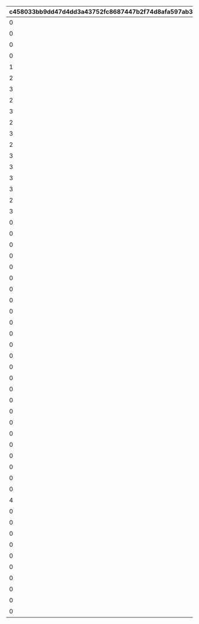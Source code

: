 |c458033bb9dd47d4dd3a43752fc8687447b2f74d8afa597ab3162ca45c5b9fab|153d921f6be1024aa510ff2aaed114f524a11ef15f2da2099a19f36d90ad72c8|0166bc170792539eba6e3424410d682e3d77e87c47e7cf45e1aa8991ae7e5259|7cee882d5bbb8351c675f192dbbc6a4a554c5e9b52d0514ede5642046da0a409|f33c010f958b16fd3e1134befe6879a172116d70bf7432a94f246f268f2140e5|0ba55aa3684e69ae6a289fc7242041ef7638fdeb2b8ce82351d7670b3626e3bd|9441986c99556db417153d490bca1298e89683a69dff3c3aa0083496cf611032|f836ccb296711dbeafe053335aff3d38737a601cddd90c37d846c39b04e553f0|27cfd45b55665f73242f2029fbd004e3e6222fdf3d228d2e122180e44fd1b46b|22cf497054895c74300a8438b75c74c1cffe055b40696d3dfeedbac45d52fcf7|2dc6e3a9a37cff01000fe4fda13ab9d8a3aad833e607159a38b9f1205e365d72|
| --- | --- | --- | --- | --- | --- | --- | --- | --- | --- | --- |
|0|0|2|2023/02/16 4:59:59|0|530100|20000|10|0|2016/09/01 15:00:00|スタートダッシュログインキャンペーン|
|0|0|2|2099/01/01 23:59:00|0|530100|20001|10|0|2023/02/16 5:00:00|スタートダッシュログインキャンペーン|
|0|0|3|2099/01/01 23:59:00|0|0|30000|15|0|2016/04/01 15:00:00|ログインボーナス|
|0|0|4|2017/01/01 23:59:00|0|0|40000|1|0|2016/09/01 15:00:00|CM放映記念ログインボーナス第1弾|
|1|0|4|2018/09/01 4:59:59|0|500160|40001|10|0|2018/08/15 5:00:00|Half Anniversary ログインキャンペーン|
|2|0|4|2018/12/22 4:59:59|0|40003|40003|10|0|2018/12/09 5:00:00|グラブルコラボログインボーナス|
|3|0|4|2019/01/31 4:59:59|0|40004|40004|10|0|2019/01/20 5:00:00|マナリアフレンズ放送応援ログインキャンペーン|
|2|0|4|2019/04/25 4:59:59|0|40005|40005|10|0|2019/03/28 5:00:00|Shadowverseコラボログインボーナス|
|3|0|4|2020/04/16 4:59:59|0|40006|40006|10|0|2020/04/06 5:00:00|アニメ放送記念 スタンプログインキャンペーン|
|2|0|4|2020/11/22 4:59:59|0|40007|40007|10|0|2020/11/10 5:00:00|復刻Re:ゼロコラボ開催記念 スタンプログインキャンペーン|
|3|0|4|2020/12/14 4:59:59|0|40008|40008|10|0|2020/12/01 5:00:00|ドラガリアロスト 応援ログインキャンペーン|
|2|0|4|2021/03/25 4:59:59|0|40009|40009|10|0|2021/03/08 5:00:00|復刻デレステコラボ開催記念 スタンプログインキャンペーン|
|3|0|4|2022/04/07 4:59:59|0|40010|40010|10|0|2022/01/11 5:00:00|アニメ放送記念 スタンプログインキャンペーン|
|3|0|4|2023/02/19 4:59:59|0|531200|40011|6|0|2023/02/13 5:00:00|メインストーリー第3部開始記念ログインキャンペーン|
|3|0|4|2023/10/30 4:59:59|0|40012|40012|8|0|2023/09/27 5:00:00|TANITAコラボログインキャンペーン|
|3|0|4|2024/03/01 4:59:59|0|40013|40013|1|0|2024/02/14 5:00:00|2024年バレンタイン記念プレゼント|
|2|0|4|2024/09/11 4:59:59|0|40014|40014|2|0|2024/08/14 5:00:00|銀だこハイボール酒場コラボログインキャンペーン|
|3|0|4|2099/01/01 23:59:00|0|40015|40015|5|0|2024/08/10 5:00:00|カムバックログインボーナス|
|0|1|6|2019/01/11 4:59:59|0|500553|60000|7|0|2019/01/01 5:00:00|謹賀新年 お正月ログインボーナス|
|0|1|6|2020/01/11 4:59:59|0|500553|60001|7|0|2020/01/01 5:00:00|謹賀新年 お正月ログインボーナス|
|0|1|6|2021/01/11 4:59:59|0|500553|60002|7|0|2021/01/01 5:00:00|謹賀新年 お正月ログインボーナス|
|0|1|6|2022/01/11 4:59:59|0|500553|60003|7|0|2022/01/01 5:00:00|謹賀新年 お正月ログインボーナス|
|0|1|6|2023/01/11 4:59:59|0|500553|60004|7|0|2023/01/01 5:00:00|謹賀新年 お正月ログインボーナス|
|0|1|6|2024/01/11 4:59:59|0|500553|60005|7|0|2024/01/01 5:00:00|謹賀新年 お正月ログインボーナス|
|0|1|6|2025/01/11 4:59:59|0|500553|60006|5|0|2025/01/01 5:00:00|謹賀新年 お正月ログインボーナス|
|0|0|7|2018/12/26 4:59:59|1|500160|70000|2|0|2018/12/24 5:00:00|クリスマスログインボーナス|
|0|0|7|2019/01/04 4:59:59|2|500160|70001|3|0|2019/01/01 5:00:00|あけおめログインボーナス|
|0|0|7|2019/12/26 4:59:59|1|500160|70002|2|0|2019/12/24 5:00:00|クリスマスログインボーナス|
|0|0|7|2020/01/04 4:59:59|2|500160|70003|3|0|2020/01/01 5:00:00|三が日特別ログインボーナス|
|0|0|7|2020/12/26 4:59:59|1|500160|70004|2|0|2020/12/24 5:00:00|クリスマスログインボーナス|
|0|0|7|2021/01/04 4:59:59|2|500160|70005|3|0|2021/01/01 5:00:00|三が日特別ログインボーナス|
|0|0|7|2021/12/26 4:59:59|1|500160|70006|2|0|2021/12/24 5:00:00|クリスマスログインボーナス|
|0|0|7|2022/01/04 4:59:59|2|500160|70007|3|0|2022/01/01 5:00:00|三が日特別ログインボーナス|
|0|0|7|2022/12/26 4:59:59|1|500160|70008|2|0|2022/12/24 5:00:00|クリスマスログインボーナス|
|0|0|7|2023/01/04 4:59:59|2|500160|70009|1|0|2023/01/01 5:00:00|元日特別ログインボーナス|
|0|0|7|2023/12/25 4:59:59|1|500160|70010|1|0|2023/12/24 5:00:00|クリスマスログインボーナス|
|0|0|7|2024/01/04 4:59:59|2|500160|70011|1|0|2024/01/01 5:00:00|元日特別ログインボーナス|
|0|0|7|2023/12/26 4:59:59|1|500160|70012|1|0|2023/12/25 5:00:00|クリスマスログインボーナス|
|0|0|7|2025/01/04 4:59:59|2|500160|70013|1|0|2025/01/01 5:00:00|元日特別ログインボーナス|
|0|0|7|2024/12/25 4:59:59|1|500160|70014|1|0|2024/12/24 5:00:00|クリスマスログインボーナス|
|0|0|7|2024/12/26 4:59:59|1|500160|70015|1|0|2024/12/25 5:00:00|クリスマスログインボーナス|
|0|0|7|2025/04/23 4:59:59|1|500160|70016|1|0|2025/03/31 12:00:00|『AIだ！勇気だ！ギガンティックローチェ』MV閲覧|
|0|0|8|2019/02/15 4:59:59|0|0|80001|15|1|2019/01/31 5:00:00|1st Anniversary カウントダウンログインボーナス|
|4|0|4|2020/02/15 4:59:59|0|80002|80002|15|0|2020/01/31 5:00:00|2nd Anniversary カウントダウンログインボーナス|
|0|0|8|2020/08/16 4:59:59|0|0|80003|15|1|2020/08/01 5:00:00|2.5 Year Anniversary カウントダウンログインボーナス|
|0|0|10|2021/02/16 4:59:59|1|0|80004|17|1|2021/01/30 5:00:00|3rd Anniversary カウントダウンログインボーナス|
|0|0|8|2021/08/16 4:59:59|0|0|80005|15|1|2021/08/01 5:00:00|3.5 Year Anniversary カウントダウンログインボーナス|
|0|0|10|2022/02/16 4:59:59|1|0|80006|17|1|2022/01/30 5:00:00|4th Anniversary カウントダウンログインボーナス|
|0|0|10|2022/08/16 4:59:59|1|0|80007|15|1|2022/08/01 5:00:00|4.5 Year Anniversary カウントダウンログインボーナス|
|0|0|10|2023/02/16 4:59:59|1|0|80008|16|1|2023/01/31 5:00:00|5th Anniversary カウントダウンログインボーナス|
|0|0|10|2023/08/16 4:59:59|1|0|80009|15|1|2023/08/01 5:00:00|5.5 Year Anniversary カウントダウンログインボーナス|
|0|0|10|2024/02/16 4:59:59|1|0|80010|16|1|2024/01/31 5:00:00|6th Anniversary カウントダウンログインボーナス|
|0|0|10|2024/08/16 4:59:59|1|0|80011|15|1|2024/08/01 5:00:00|6.5 Year Anniversary カウントダウンログインボーナス|
|0|0|10|2025/02/16 4:59:59|1|0|80012|8|1|2025/02/08 5:00:00|7th Year Anniversary カウントダウンログインボーナス|